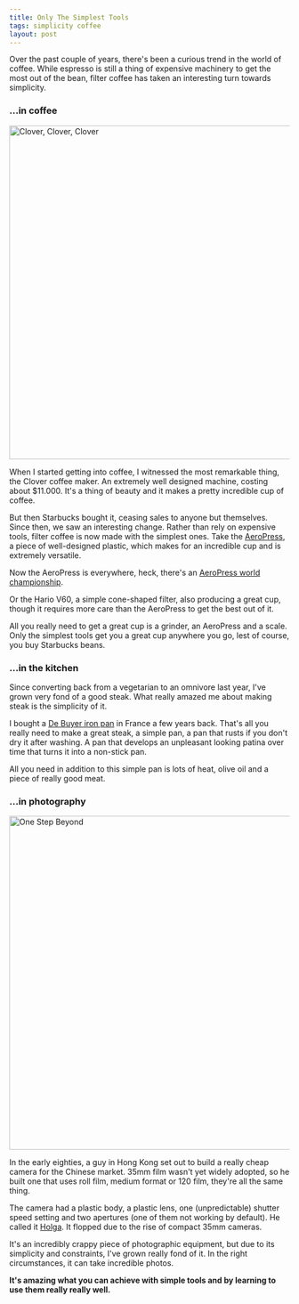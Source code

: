 ```yaml
---
title: Only The Simplest Tools
tags: simplicity coffee
layout: post
---
```

Over the past couple of years, there's been a curious trend in the world of
coffee. While espresso is still a thing of expensive machinery to get the most
out of the bean, filter coffee has taken an interesting turn towards simplicity.

### ...in coffee

<a href="https://www.flickr.com/photos/ipom/3329041584" title="Clover, Clover, Clover by Mathias, on Flickr"><img src="https://farm4.staticflickr.com/3389/3329041584_909b4a953e.jpg" width="600" alt="Clover, Clover, Clover"></a>

When I started getting into coffee, I witnessed the most remarkable thing, the
Clover coffee maker. An extremely well designed machine, costing about $11.000.
It's a thing of beauty and it makes a pretty incredible cup of coffee.

But then Starbucks bought it, ceasing sales to anyone but themselves. Since
then, we saw an interesting change. Rather than rely on expensive tools, filter
coffee is now made with the simplest ones. Take the
[AeroPress](http://priceonomics.com/the-invention-of-the-aeropress/), a piece of
well-designed plastic, which makes for an incredible cup and is extremely
versatile.

Now the AeroPress is everywhere, heck, there's an [AeroPress world
championship](http://worldaeropresschampionship.com).

Or the Hario V60, a simple cone-shaped filter, also producing a great cup,
though it requires more care than the AeroPress to get the best out of it.

All you really need to get a great cup is a grinder, an AeroPress and a scale.
Only the simplest tools get you a great cup anywhere you go, lest of course, you
buy Starbucks beans.

### ...in the kitchen

Since converting back from a vegetarian to an omnivore last year, I've grown
very fond of a good steak. What really amazed me about making steak is the
simplicity of it.

I bought a [De Buyer iron
pan](http://debuyer.com/product.php?id=778&cat=63&background=orange3&start=3) in France a few years back. That's all you really
need to make a great steak, a simple pan, a pan that rusts if you don't dry it
after washing. A pan that develops an unpleasant looking patina over time that
turns it into a non-stick pan.

All you need in addition to this simple pan is lots of heat, olive oil and a
piece of really good meat.

### ...in photography

<a href="https://www.flickr.com/photos/ipom/3043594249" title="One Step Beyond by Mathias, on Flickr"><img src="https://farm4.staticflickr.com/3203/3043594249_2525bb381c.jpg" width="600" alt="One Step Beyond"></a>

In the early eighties, a guy in Hong Kong set out to build a really cheap camera
for the Chinese market. 35mm film wasn't yet widely adopted, so he built one
that uses roll film, medium format or 120 film, they're all the same thing.

The camera had a plastic body, a plastic lens, one (unpredictable) shutter
speed setting and two apertures (one of them not working by default). He called
it [Holga](http://blogs.wsj.com/scene/2014/02/19/holgas-unlikely-story/). It flopped due to the rise of compact 35mm cameras.

It's an incredibly crappy piece of photographic equipment, but due to its
simplicity and constraints, I've grown really fond of it. In the right
circumstances, it can take incredible photos.

**It's amazing what you can achieve with simple tools and by learning to use
them really really well.**
